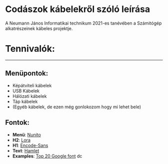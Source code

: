 # Codászok kábelekről szóló leírása
 A Neumann János Informatikai technikum 2021-es tanévében a Számitógép alkatrészeinek kábeles projektje.

 # Tennivalók:
<!-- blank line -->
----
<!-- blank line -->
## Menüpontok:
 - Képátviteli kábelek
 - USB Kábelek
 - Hálózati kábelek
 - Táp kábelek
 - (Egyéb kábelek, de ezen még gonlokozom hogy mi lehet bele)

## Fontok:

 - **Menü**:     [Nunito][nunito-font] <br>
 - **H2**:       [Lora] <br>
 - **H1**:       [Encode-Sans][encoce-sans] <br>
 - **Text**:     [Hamlet] <br>
 - **Examples**: [Top 20 Google font][google-top20font]
dc

[nunito-font]:https://fonts.google.com/specimen/Nunito#standard-styles
[lora]:https://fonts.google.com/specimen/Lora
[encoce-sans]:https://fonts.google.com/specimen/Encode+Sans
[Hamlet]:https://fonts.google.com/specimen/Hahmlet
[google-top20font]:https://www.awwwards.com/20-best-web-fonts-from-google-web-fonts-and-font-face.html
